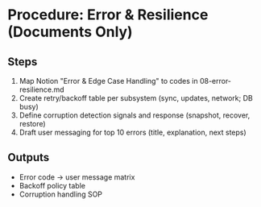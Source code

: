 # Procedure: Error & Resilience (Documents Only)

## Steps
1. Map Notion "Error & Edge Case Handling" to codes in 08-error-resilience.md
2. Create retry/backoff table per subsystem (sync, updates, network; DB busy)
3. Define corruption detection signals and response (snapshot, recover, restore)
4. Draft user messaging for top 10 errors (title, explanation, next steps)

## Outputs
- Error code → user message matrix
- Backoff policy table
- Corruption handling SOP

